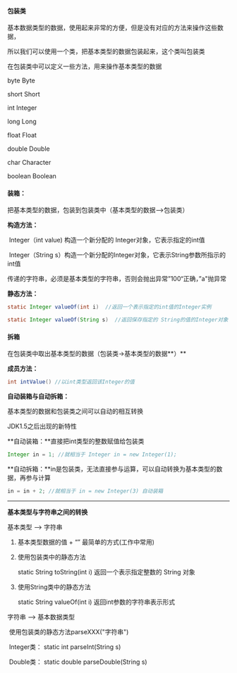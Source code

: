 #### 包装类

基本数据类型的数据，使用起来非常的方便，但是没有对应的方法来操作这些数据，

所以我们可以使用一个类，把基本类型的数据包装起来，这个类叫包装类

在包装类中可以定义一些方法，用来操作基本类型的数据



byte				 Byte

short		       Short

int					Integer

long				 Long

float				 Float 

double			Double

char				 Character

boolean		  Boolean



#### 装箱：

把基本类型的数据，包装到包装类中（基本类型的数据-->包装类）

**构造方法：**

​		Integer（int value) 构造一个新分配的 Integer对象，它表示指定的int值

​		Integer（String s）构造一个新分配的Integer对象，它表示String参数所指示的int值

​		传递的字符串，必须是基本类型的字符串，否则会抛出异常”100“正确，”a"抛异常

**静态方法：**

```java
static Integer valueOf(int i)  //返回一个表示指定的int值的Integer实例
```

```java
static Integer valueOf(String s)  //返回保存指定的 String的值的Integer对象
```



#### 拆箱

在包装类中取出基本类型的数据（包装类->基本类型的数据**）**

**成员方法：**

```java
int intValue() //以int类型返回该Integer的值
```



**自动装箱与自动拆箱：**

基本类型的数据和包装类之间可以自动的相互转换

JDK1.5之后出现的新特性



**自动装箱：**直接把int类型的整数赋值给包装类

```Java
Integer in = 1; //就相当于 Integer in = new Integer(1);
```

**自动拆箱：**in是包装类，无法直接参与运算，可以自动转换为基本类型的数据，再参与计算

```java
in = in + 2; //就相当于 in = new Integer(3) 自动装箱
```

****



**基本类型与字符串之间的转换**

基本类型 --> 字符串

1. 基本类型数据的值 + “” 最简单的方式(工作中常用)

2. 使用包装类中的静态方法

    static String toString(int i) 返回一个表示指定整数的 String 对象

3. 使用String类中的静态方法

   static String valueOf(int i) 返回int参数的字符串表示形式

字符串 --> 基本数据类型

​	使用包装类的静态方法parseXXX("字符串")

​	Integer类： static int parseInt(String s)

​	Double类： static double parseDouble(String s)